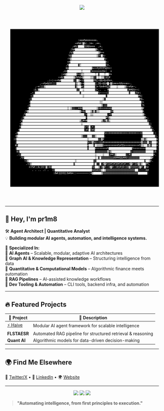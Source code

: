 <!-- Header ASCII Art -->
<p align="center">
  <img src="https://readme-typing-svg.herokuapp.com/?lines=AI+Agent+Architect;Autonomous+Systems+Engineer;Graph+AI+%7C+RAG+%7C+Quant&font=monospace&color=%23D62F79&center=true&width=500&height=50">
</p>

<div align="center">
  <pre>
 <p align="center">
  <img src="https://raw.githubusercontent.com/pr1m8/pr1m8/main/ascii-art (1).svg">



  </pre>
</div>

---

## 👾 Hey, I'm pr1m8  
🛠 **Agent Architect | Quantitative Analyst**  
💡 **Building modular AI agents, automation, and intelligence systems.**  

🚀 **Specialized In:**  
🔹 **AI Agents** – Scalable, modular, adaptive AI architectures  
🔹 **Graph AI & Knowledge Representation** – Structuring intelligence from data  
🔹 **Quantitative & Computational Models** – Algorithmic finance meets automation  
🔹 **RAG Pipelines** – AI-assisted knowledge workflows  
🔹 **Dev Tooling & Automation** – CLI tools, backend infra, and automation  

---

## 🔥 Featured Projects  
| 🔧 Project | 📝 Description |  
|-----------|---------------|  
| [⚡ Haive](https://github.com/0rac130fD31phi/haive) | Modular AI agent framework for scalable intelligence |  
| **FLSTAESR** | Automated RAG pipeline for structured retrieval & reasoning |  
| **Quant AI** | Algorithmic models for data-driven decision-making |  

---

## 🌍 Find Me Elsewhere  
📡 [Twitter/X](#) • 👔 [LinkedIn](#) • 🌍 [Website](#)  

---

<p align="center">
  <img src="https://media.giphy.com/media/l2JehQ2GitHGdVG9y/giphy.gif" width="120">
  <img src="https://media.giphy.com/media/3oriO0OEd9QIDdllqo/giphy.gif" width="120">
  <img src="https://media.giphy.com/media/26AHONQ79FdWZhAI0/giphy.gif" width="120">
</p>

> **"Automating intelligence, from first principles to execution."**  
